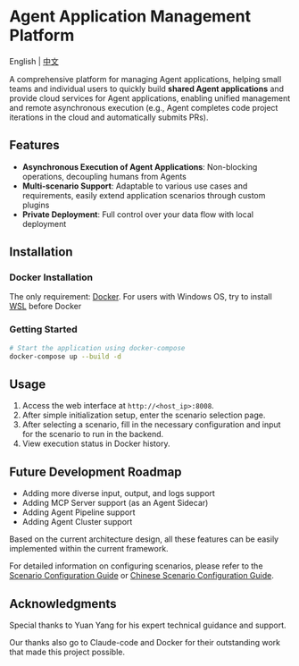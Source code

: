 # Agent Application Management Platform

English | [中文](README-zh.md)

A comprehensive platform for managing Agent applications, helping small teams and individual users to quickly build **shared Agent applications** and provide cloud services for Agent applications, enabling unified management and remote asynchronous execution (e.g., Agent completes code project iterations in the cloud and automatically submits PRs).

## Features
- **Asynchronous Execution of Agent Applications**: Non-blocking operations, decoupling humans from Agents
- **Multi-scenario Support**: Adaptable to various use cases and requirements, easily extend application scenarios through custom plugins
- **Private Deployment**: Full control over your data flow with local deployment

## Installation

### Docker Installation

The only requirement: [Docker](https://docs.docker.com/engine/install/). For users with Windows OS, try to install [WSL](https://learn.microsoft.com/zh-cn/windows/wsl/install) before Docker

### Getting Started
```bash
# Start the application using docker-compose
docker-compose up --build -d
```

## Usage

1. Access the web interface at `http://<host_ip>:8008`.
2. After simple initialization setup, enter the scenario selection page.
3. After selecting a scenario, fill in the necessary configuration and input for the scenario to run in the backend.
4. View execution status in Docker history.

## Future Development Roadmap

- Adding more diverse input, output, and logs support
- Adding MCP Server support (as an Agent Sidecar)
- Adding Agent Pipeline support
- Adding Agent Cluster support

Based on the current architecture design, all these features can be easily implemented within the current framework.

For detailed information on configuring scenarios, please refer to the [Scenario Configuration Guide](/docs/scenario-configuration.md) or [Chinese Scenario Configuration Guide](/docs/scenario-configuration-zh.md).


## Acknowledgments

Special thanks to Yuan Yang for his expert technical guidance and support.

Our thanks also go to Claude-code and Docker for their outstanding work that made this project possible.